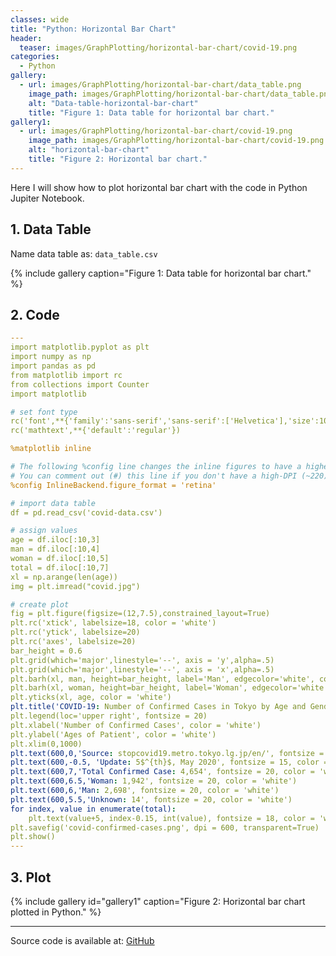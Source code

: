 ```yaml
---
classes: wide
title: "Python: Horizontal Bar Chart"
header:
  teaser: images/GraphPlotting/horizontal-bar-chart/covid-19.png
categories:
  - Python
gallery:
  - url: images/GraphPlotting/horizontal-bar-chart/data_table.png
    image_path: images/GraphPlotting/horizontal-bar-chart/data_table.png
    alt: "Data-table-horizontal-bar-chart"
    title: "Figure 1: Data table for horizontal bar chart."
gallery1:
  - url: images/GraphPlotting/horizontal-bar-chart/covid-19.png
    image_path: images/GraphPlotting/horizontal-bar-chart/covid-19.png
    alt: "horizontal-bar-chart"
    title: "Figure 2: Horizontal bar chart."
---
```


Here I will show how to plot horizontal bar chart with the code in Python Jupiter Notebook.

## 1. Data Table

Name data table as: `data_table.csv`

{% include gallery caption="Figure 1: Data table for horizontal bar chart." %}

## 2. Code

```yaml
---
import matplotlib.pyplot as plt
import numpy as np
import pandas as pd
from matplotlib import rc
from collections import Counter
import matplotlib

# set font type
rc('font',**{'family':'sans-serif','sans-serif':['Helvetica'],'size':10})
rc('mathtext',**{'default':'regular'})

%matplotlib inline

# The following %config line changes the inline figures to have a higher DPI.
# You can comment out (#) this line if you don't have a high-DPI (~220) display.
%config InlineBackend.figure_format = 'retina'

# import data table
df = pd.read_csv('covid-data.csv')

# assign values
age = df.iloc[:10,3]
man = df.iloc[:10,4]
woman = df.iloc[:10,5]
total = df.iloc[:10,7]
xl = np.arange(len(age))
img = plt.imread("covid.jpg")

# create plot
fig = plt.figure(figsize=(12,7.5),constrained_layout=True) 
plt.rc('xtick', labelsize=18, color = 'white')
plt.rc('ytick', labelsize=20)
plt.rc('axes', labelsize=20)
bar_height = 0.6
plt.grid(which='major',linestyle='--', axis = 'y',alpha=.5)
plt.grid(which='major',linestyle='--', axis = 'x',alpha=.5)
plt.barh(xl, man, height=bar_height, label='Man', edgecolor='white', color ='tab:blue', zorder = 2, alpha = 0.7)
plt.barh(xl, woman, height=bar_height, label='Woman', edgecolor='white',color ='tab:green', left = man, zorder = 2, alpha = 0.7)
plt.yticks(xl, age, color = 'white')
plt.title('COVID-19: Number of Confirmed Cases in Tokyo by Age and Gender', fontsize = 22, color = 'white')
plt.legend(loc='upper right', fontsize = 20)
plt.xlabel('Number of Confirmed Cases', color = 'white')
plt.ylabel('Ages of Patient', color = 'white')
plt.xlim(0,1000)
plt.text(600,0,'Source: stopcovid19.metro.tokyo.lg.jp/en/', fontsize = 15, color = 'white')
plt.text(600,-0.5, 'Update: 5$^{th}$, May 2020', fontsize = 15, color = 'white')
plt.text(600,7,'Total Confirmed Case: 4,654', fontsize = 20, color = 'white')
plt.text(600,6.5,'Woman: 1,942', fontsize = 20, color = 'white')
plt.text(600,6,'Man: 2,698', fontsize = 20, color = 'white')
plt.text(600,5.5,'Unknown: 14', fontsize = 20, color = 'white')
for index, value in enumerate(total):
    plt.text(value+5, index-0.15, int(value), fontsize = 18, color = 'white')
plt.savefig('covid-confirmed-cases.png', dpi = 600, transparent=True)
plt.show()
---
```

## 3. Plot

{% include gallery id="gallery1" caption="Figure 2: Horizontal bar chart plotted in Python." %}

-----

Source code is available at: [GitHub](https://github.com/menvuthy/Code_Collection.git)